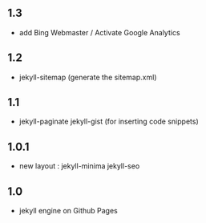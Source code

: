 ## 1.3

* add Bing Webmaster / Activate Google Analytics

## 1.2

* jekyll-sitemap (generate the sitemap.xml)

## 1.1

* jekyll-paginate jekyll-gist (for inserting code snippets)

## 1.0.1

* new layout : jekyll-minima jekyll-seo

## 1.0

* jekyll engine on Github Pages


